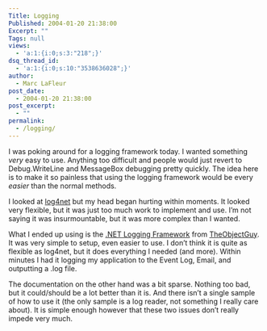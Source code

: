 ```yaml
---
Title: Logging
Published: 2004-01-20 21:38:00
Excerpt: ""
Tags: null
views:
  - 'a:1:{i:0;s:3:"218";}'
dsq_thread_id:
  - 'a:1:{i:0;s:10:"3538636028";}'
author:
  - Marc LaFleur
post_date:
  - 2004-01-20 21:38:00
post_excerpt:
  - ""
permalink:
  - /logging/
---
```

<div class="Section1"> <p>I was poking around for a logging framework today. I wanted something <i><span style='font-style:italic'>very</span></i> easy to use. Anything too difficult and people would just revert to Debug.WriteLine and MessageBox debugging pretty quickly. The idea here is to make it so painless that using the logging framework would be every <i><span style='font-style:italic'>easier</span></i> than the normal methods.</p> <p>I looked at <a href="http://www.neoworks.com/products/free/log4net/" target="_blank">log4net</a> but my head began hurting within moments. It looked very flexible, but it was just too much work to implement and use. I&rsquo;m not saying it was insurmountable, but it was more complex than I wanted.</p> <p>What I ended up using is the <a href="http://www.theobjectguy.com/dotnetlog/" target="_blank">.NET Logging Framework</a> from <a href="http://www.theobjectguy.com/" target="_blank">TheObjectGuy</a>. It was very simple to setup, even easier to use. I don&rsquo;t think it is quite as flexible as log4net, but it does everything I needed (and more). Within minutes I had it logging my application to the Event Log, Email, and outputting a .log file.</p> <p>The documentation on the other hand was a bit sparse. Nothing too bad, but it could/should be a lot better than it is. And there isn&rsquo;t a single sample of how to use it (the only sample is a log reader, not something I really care about). It is simple enough however that these two issues don&rsquo;t really impede very much.</p></div>